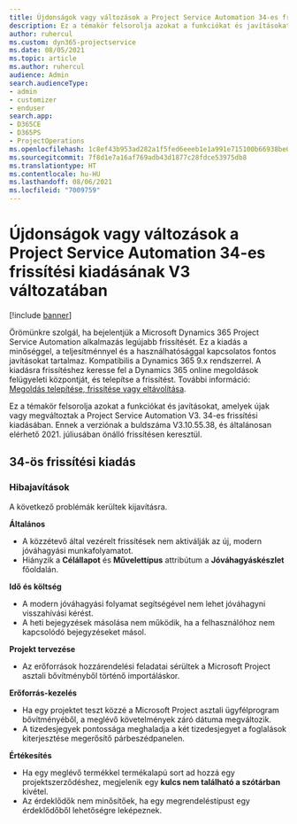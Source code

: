 ```yaml
---
title: Újdonságok vagy változások a Project Service Automation 34-es frissítési kiadásának V3 változatában
description: Ez a témakör felsorolja azokat a funkciókat és javításokat, amelyek elérhetők a Project Service Automation V3. 34-os frissítési kiadásában.
author: ruhercul
ms.custom: dyn365-projectservice
ms.date: 08/05/2021
ms.topic: article
ms.author: ruhercul
audience: Admin
search.audienceType:
- admin
- customizer
- enduser
search.app:
- D365CE
- D365PS
- ProjectOperations
ms.openlocfilehash: 1c8ef43b953ad282a1f5fed6eeeb1e1a991e715100b66938be03b5b5f3da575e
ms.sourcegitcommit: 7f8d1e7a16af769adb43d1877c28fdce53975db8
ms.translationtype: HT
ms.contentlocale: hu-HU
ms.lasthandoff: 08/06/2021
ms.locfileid: "7009759"
---
```

# <a name="whats-new-or-changed-in-project-service-automation-update-release-34-v3"></a>Újdonságok vagy változások a Project Service Automation 34-es frissítési kiadásának V3 változatában

[!include [banner](../includes/psa-now-project-operations.md)]

Örömünkre szolgál, ha bejelentjük a Microsoft Dynamics 365 Project Service Automation alkalmazás legújabb frissítését. Ez a kiadás a minőséggel, a teljesítménnyel és a használhatósággal kapcsolatos fontos javításokat tartalmaz. Kompatibilis a Dynamics 365 9.x rendszerrel. A kiadásra frissítéshez keresse fel a Dynamics 365 online megoldások felügyeleti központját, és telepítse a frissítést. További információ: [Megoldás telepítése, frissítése vagy eltávolítása](/power-platform/admin/install-remove-preferred-solution).

Ez a témakör felsorolja azokat a funkciókat és javításokat, amelyek újak vagy megváltoztak a Project Service Automation V3. 34-es frissítési kiadásában. Ennek a verziónak a buldszáma V3.10.55.38, és általánosan elérhető 2021. júliusában önálló frissítésen keresztül.

## <a name="update-release-34"></a>34-ös frissítési kiadás

### <a name="bug-fixes"></a>Hibajavítások
A következő problémák kerültek kijavításra.

**Általános**

- A közzétevő által vezérelt frissítések nem aktiválják az új, modern jóváhagyási munkafolyamatot.
- Hiányzik a **Célállapot** és **Művelettípus** attribútum a **Jóváhagyáskészlet** főoldalán.

**Idő és költség**

- A modern jóváhagyási folyamat segítségével nem lehet jóváhagyni visszahívási kérést.
- A heti bejegyzések másolása nem működik, ha a felhasználóhoz nem kapcsolódó bejegyzéseket másol.

**Projekt tervezése**

- Az erőforrások hozzárendelési feladatai sérültek a Microsoft Project asztali bővítményből történő importáláskor.

**Erőforrás-kezelés**

- Ha egy projektet teszt közzé a Microsoft Project asztali ügyfélprogram bővítményéből, a meglévő követelmények záró dátuma megváltozik.
- A tizedesjegyek pontossága meghaladja a két tizedesjegyet a foglalások kiterjesztése megerősítő párbeszédpanelen.

**Értékesítés**

- Ha egy meglévő termékkel termékalapú sort ad hozzá egy projektszerződéshez, megjelenik egy **kulcs nem található a szótárban** kivétel.
- Az érdeklődők nem minősítőek, ha egy megrendeléstípust egy érdeklődőből lehetőségre leképeznek.
